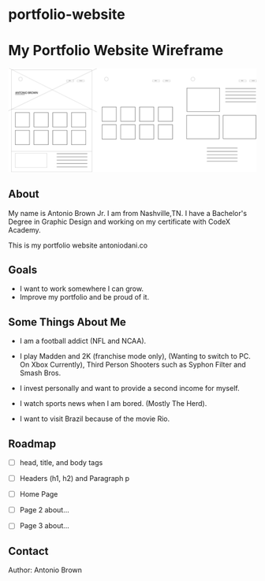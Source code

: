 # portfolio-website

# My Portfolio Website Wireframe
![!\[alt text\](image.jpg)](wireframeforportfoliowebsite.jpg)
## About

My name is Antonio Brown Jr. I am from Nashville,TN. I have a Bachelor's Degree in Graphic Design and working on my certificate with CodeX Academy.

This is my portfolio website antoniodani.co


## Goals
- I want to work somewhere I can grow. 
- Improve my portfolio and be proud of it. 


## Some Things About Me

- I am a football addict (NFL and NCAA). 
- I play Madden and 2K (franchise mode only), (Wanting to switch to PC. On Xbox Currently), Third Person Shooters such as Syphon Filter and Smash Bros.

- I invest personally and want to provide a second income for myself. 
- I watch sports news when I am bored. (Mostly The Herd). 
- I want to visit Brazil because of the movie Rio. 


## Roadmap

- [ ] head, title, and body tags
- [ ] Headers (h1, h2) and Paragraph p
- [ ] Home Page
- [ ] Page 2 about...
- [ ] Page 3 about...


## Contact

Author: Antonio Brown

